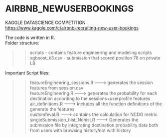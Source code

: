 # AIRBNB_NEWUSERBOOKINGS
KAGGLE DATASCIENCE COMPETITION  
https://www.kaggle.com/c/airbnb-recruiting-new-user-bookings  

The code is written in R.  
Folder structure:  
> > scripts           - contains feature engineering and modeling scripts  
    xgboost_k3.csv    - submission that scored position 76 on private LB  
    
Important Script files:  
> > featureEngineering_sessions.R ---> generates the session features from session.csv  
    featureEngineering.R          ---> generates the probability for each destination according to the sessions+userprofile features  
    air_definitions.R             ---> Includes all the function definitions of the generate the features  
    customfeval.R                  ---> contains the calculation for NCDG metric  
    singleSubmission_hist_Nohist.R ---> Generates the submission file by integrating destination probability data both from users with browsing history/not with history


    
    
    
  
